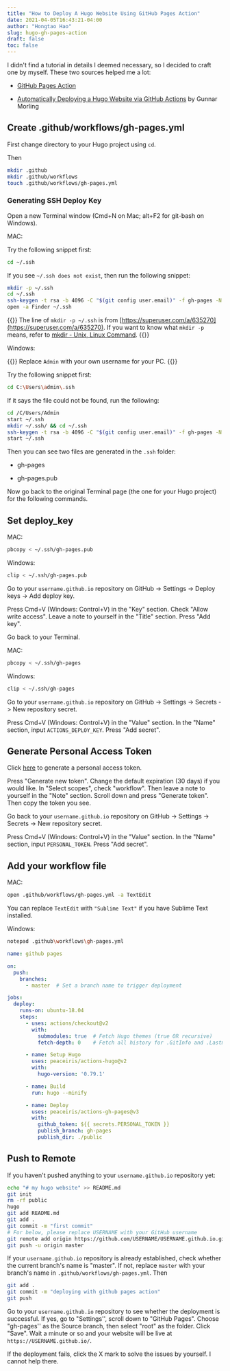 ```yaml
---
title: "How to Deploy A Hugo Website Using GitHub Pages Action"
date: 2021-04-05T16:43:21-04:00
author: "Hongtao Hao"
slug: hugo-gh-pages-action
draft: false
toc: false
---
```


I didn't find a tutorial in details I deemed necessary, so I decided to craft one by myself. These two sources helped me a lot:

- [GitHub Pages Action](https://github.com/marketplace/actions/github-pages-action)

- [Automatically Deploying a Hugo Website via GitHub Actions](https://www.morling.dev/blog/automatically-deploying-hugo-website-via-github-actions/) by  Gunnar Morling

## Create .github/workflows/gh-pages.yml

First change directory to your Hugo project using `cd`.

Then

```bash
mkdir .github
mkdir .github/workflows
touch .github/workflows/gh-pages.yml
```

### Generating SSH Deploy Key

Open a new Terminal window (Cmd+N on Mac; alt+F2 for git-bash on Windows).

MAC:

Try the following snippet first:

```bash
cd ~/.ssh
```

If you see `~/.ssh does not exist`, then run the following snippet:

```bash
mkdir -p ~/.ssh
cd ~/.ssh
ssh-keygen -t rsa -b 4096 -C "$(git config user.email)" -f gh-pages -N ""
open -a Finder ~/.ssh
```

{{<block class="info">}}
The line of `mkdir -p ~/.ssh` is from [https://superuser.com/a/635270](https://superuser.com/a/635270). If you want to know what `mkdir -p` means, refer to [mkdir - Unix, Linux Command](https://www.tutorialspoint.com/unix_commands/mkdir.htm).
{{<end>}}

Windows:

{{<block class="warning">}}
Replace `Admin` with your own username for your PC. 
{{<end>}}

Try the following snippet first:

```bash
cd C:\Users\admin\.ssh
```

If it says the file could not be found, run the following:

```bash
cd /C/Users/Admin
start ~/.ssh
mkdir ~/.ssh/ && cd ~/.ssh
ssh-keygen -t rsa -b 4096 -C "$(git config user.email)" -f gh-pages -N ""
start ~/.ssh
```
Then you can see two files are generated in the `.ssh` folder: 

- gh-pages 

- gh-pages.pub

Now go back to the original Terminal page (the one for your Hugo project) for the following commands. 

## Set deploy_key

MAC:

```bash
pbcopy < ~/.ssh/gh-pages.pub
```

Windows:

```bash
clip < ~/.ssh/gh-pages.pub
```

Go to your `username.github.io` repository on GitHub -> Settings -> Deploy keys -> Add deploy key. 

Press Cmd+V (Windows: Control+V) in the "Key" section. Check "Allow write access". Leave a note to yourself in the "Title" section. Press "Add key".

Go back to your Terminal.

MAC:

```bash
pbcopy < ~/.ssh/gh-pages
```

Windows:

```bash
clip < ~/.ssh/gh-pages
```

Go to your `username.github.io` repository on GitHub -> Settings -> Secrets -> New repository secret.

Press Cmd+V (Windows: Control+V) in the "Value" section. In the "Name" section, input `ACTIONS_DEPLOY_KEY`. Press "Add secret".

## Generate Personal Access Token

Click [here](https://github.com/settings/tokens) to generate a personal access token. 

Press "Generate new token". Change the default expiration (30 days) if you would like. In "Select scopes", check "workflow". Then leave a note to yourself in the "Note" section. Scroll down and press "Generate token". Then copy the token you see.

Go back to your `username.github.io` repository on GitHub -> Settings -> Secrets -> New repository secret.

Press Cmd+V (Windows: Control+V) in the "Value" section. In the "Name" section, input `PERSONAL_TOKEN`. Press "Add secret".

## Add your workflow file

MAC:

```bash
open .github/workflows/gh-pages.yml -a TextEdit 
```

You can replace `TextEdit` with `"Sublime Text"` if you have Sublime Text installed.

Windows:

```bash
notepad .github\workflows\gh-pages.yml
```

```yaml
name: github pages

on:
  push:
    branches:
      - master  # Set a branch name to trigger deployment

jobs:
  deploy:
    runs-on: ubuntu-18.04
    steps:
      - uses: actions/checkout@v2
        with:
          submodules: true  # Fetch Hugo themes (true OR recursive)
          fetch-depth: 0    # Fetch all history for .GitInfo and .Lastmod

      - name: Setup Hugo
        uses: peaceiris/actions-hugo@v2
        with:
          hugo-version: '0.79.1'

      - name: Build
        run: hugo --minify

      - name: Deploy
        uses: peaceiris/actions-gh-pages@v3
        with:
          github_token: ${{ secrets.PERSONAL_TOKEN }}
          publish_branch: gh-pages
          publish_dir: ./public
```

## Push to Remote

If you haven't pushed anything to your `username.github.io` repository yet:

```bash
echo "# my hugo website" >> README.md
git init
rm -rf public
hugo
git add README.md
git add .
git commit -m "first commit"
# For below, please replace USERNAME with your GitHub username
git remote add origin https://github.com/USERNAME/USERNAME.github.io.git
git push -u origin master
```

If your `username.github.io` repository is already established, check whether the current branch's name is "master". If not, replace `master` with your branch's name in `.github/workflows/gh-pages.yml`. Then

```bash
git add .
git commit -m "deploying with github pages action"
git push
```

Go to your `username.github.io` repository to see whether the deployment is successful. If yes, go to "Settings'', scroll down to "GitHub Pages". Choose "gh-pages'' as the Source branch, then select "root" as the folder. Click "Save". Wait a minute or so and your website will be live at `https://USERNAME.github.io/`.

If the deployment fails, click the X mark to solve the issues by yourself. I cannot help there. 